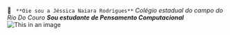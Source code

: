 &#128126; 
``` **Oie sou a Jéssica Naiara Rodrigues**```
*Colégio estadual do campo do Rio Do Couro*
***Sou estudante de Pensamento Computacional***
![This in an image](https://play.google.com/store/apps/details?id=in.vineetsirohi.htmlreader&hl=pt&gl=US)
